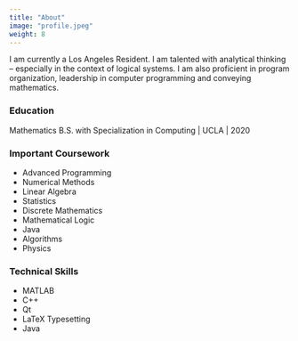 ```yaml
---
title: "About"
image: "profile.jpeg"
weight: 8
---
```


I am currently a Los Angeles Resident. I am talented with analytical thinking – especially in the context of logical systems. I am also proficient in program organization, leadership in computer programming and conveying mathematics. 

### Education 
Mathematics B.S. with Specialization in Computing | UCLA | 2020

### Important Coursework

* Advanced Programming
* Numerical Methods
* Linear Algebra
* Statistics
* Discrete Mathematics
* Mathematical Logic
* Java 
* Algorithms 
* Physics


### Technical Skills

* MATLAB 
* C++ 
* Qt
* LaTeX Typesetting
* Java